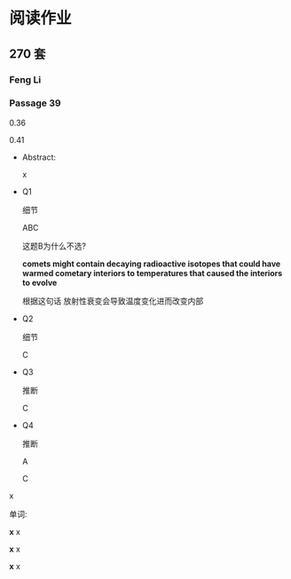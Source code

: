 # 阅读作业

## 270 套

### Feng Li

### Passage 39

0.36

0.41



* Abstract: 

  x

* Q1

  细节

  ABC

  这题B为什么不选?

  **comets might contain decaying radioactive isotopes that could have warmed cometary interiors to temperatures that caused the interiors to evolve**

  根据这句话 放射性衰变会导致温度变化进而改变内部

* Q2

  细节

  C

* Q3

  推断

  C
  
  
  
* Q4

  推断

  A

  C

  

x

单词:

__x__ x

__x__ x

__x__ x











